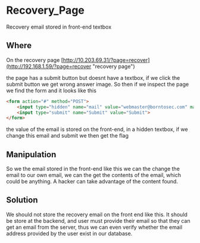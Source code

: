 # Recovery_Page

Recovery email stored in front-end textbox

## Where

On the recovery page [http://10.203.69.31/?page=recover](http://192.168.1.59/?page=recover "recovery page")

the page has a submit button but doesnt have a textbox, if we click the submit button we get wrong answer image.
So then if we inspect the page we find the form and it looks like this
```html
<form action="#" method="POST">
	<input type="hidden" name="mail" value="webmaster@borntosec.com" maxlength="15">
	<input type="submit" name="Submit" value="Submit">
</form>
```
the value of the email is stored on the front-end, in a hidden textbox, if we change this email and submit we then get the flag

## Manipulation

So we the email stored in the front-end like this we can the change the email to our own email, we can the get the contents of the email, which could be anything. A hacker can take advantage of the content found.

## Solution

We should not store the recovery email on the front end like this. It should be store at the backend, and user must provide their email so that they can get an email from the server, thus we can even verify whether the email address provided by the user exist in our database. 





